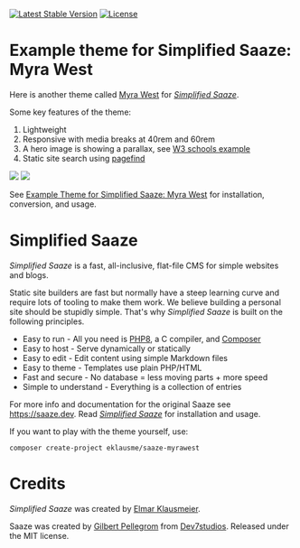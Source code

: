 <p>
<a href="https://packagist.org/packages/eklausme/saaze-myrawest"><img src="https://img.shields.io/packagist/v/eklausme/saaze-myrawest" alt="Latest Stable Version"></a>
<a href="https://packagist.org/packages/eklausme/saaze-myrawest"><img src="https://img.shields.io/packagist/l/eklausme/saaze-myrawest" alt="License"></a>
</p>


# Example theme for Simplified Saaze: Myra West

Here is another theme called [Myra West](https://eklausmeier.goip.de/myrawest) for [_Simplified Saaze_](https://eklausmeier.goip.de/blog/2021/10-31-simplified-saaze).

Some key features of the theme:
1. Lightweight
2. Responsive with media breaks at 40rem and 60rem
3. A hero image is showing a parallax, see [W3 schools example](https://www.w3schools.com/howto/tryhow_css_parallax_demo_none.htm)
4. Static site search using [pagefind](https://eklausmeier.goip.de/blog/2023/10-23-pagefind-searching-in-static-sites)

![](https://eklausmeier.goip.de/img/MyraWestOnPCs.web)
![](https://eklausmeier.goip.de/img/MyraWestOnX14.web)

See [Example Theme for Simplified Saaze: Myra West](https://eklausmeier.goip.de/blog/2024/12-10-example-theme-for-simplified-saaze-myra-west) for installation, conversion, and usage.


# Simplified Saaze

_Simplified Saaze_ is a fast, all-inclusive, flat-file CMS for simple websites and blogs.

Static site builders are fast but normally have a steep learning curve and require lots of tooling to make them work. We believe building a personal site should be stupidly simple. That's why _Simplified Saaze_ is built on the following principles.

* Easy to run - All you need is [PHP8](https://www.php.net), a C compiler, and [Composer](https://getcomposer.org)
* Easy to host - Serve dynamically or statically
* Easy to edit - Edit content using simple Markdown files
* Easy to theme - Templates use plain PHP/HTML
* Fast and secure - No database = less moving parts + more speed
* Simple to understand - Everything is a collection of entries

For more info and documentation for the original Saaze see https://saaze.dev.
Read [_Simplified Saaze_](https://eklausmeier.goip.de/blog/2021/10-31-simplified-saaze) for installation and usage.

If you want to play with the theme yourself, use:
```
composer create-project eklausme/saaze-myrawest
```


# Credits

_Simplified Saaze_ was created by [Elmar Klausmeier](https://eklausmeier.goip.de).

Saaze was created by [Gilbert Pellegrom](https://gilbitron.me) from [Dev7studios](https://dev7studios.co). Released under the MIT license.


